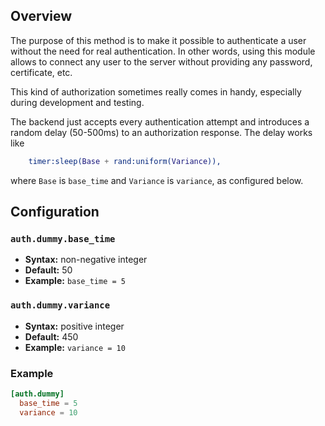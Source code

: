 ## Overview

The purpose of this method is to make it possible to authenticate a user without
the need for real authentication. In other words, using this module allows to
connect any user to the server without providing any password, certificate, etc.

This kind of authorization sometimes really comes in handy, especially during development and testing.

The backend just accepts every authentication attempt and introduces a random delay (50-500ms) to an authorization response. The delay works like
```erlang
    timer:sleep(Base + rand:uniform(Variance)),
```
where `Base` is `base_time` and `Variance` is `variance`, as configured below.

## Configuration

### `auth.dummy.base_time`
* **Syntax:** non-negative integer
* **Default:** 50
* **Example:** `base_time = 5`

### `auth.dummy.variance`
* **Syntax:** positive integer
* **Default:** 450
* **Example:** `variance = 10`

### Example

```toml
[auth.dummy]
  base_time = 5
  variance = 10
```
